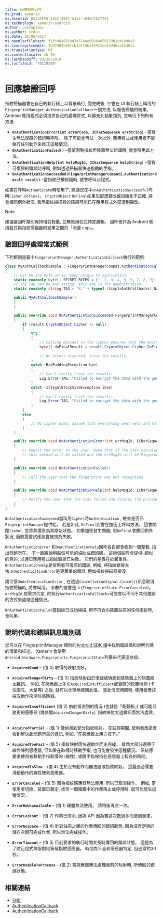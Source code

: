 ```yaml
---
title: 回應驗證回呼
ms.prod: xamarin
ms.assetid: 6533AFC9-1A1C-4897-A154-4D4ECFE27761
ms.technology: xamarin-android
author: conceptdev
ms.author: crdun
ms.date: 06/06/2017
ms.openlocfilehash: f1fc484931ba7a574ac660b4856f20b1cb1e08a3
ms.sourcegitcommit: 1dd7d09b60fcb1bf15ba54831ed3dd46aa5240cb
ms.translationtype: MT
ms.contentlocale: zh-TW
ms.lasthandoff: 08/28/2019
ms.locfileid: "70119590"
---
```

# <a name="responding-to-authentication-callbacks"></a>回應驗證回呼

指紋掃描器會在自己的執行緒上以背景執行, 而完成後, 它會在 UI 執行緒上叫用的`FingerprintManager.AuthenticationCallback`一個方法, 以報告掃描的結果。 Android 應用程式必須提供自己的處理常式, 以擴充此抽象類別, 並執行下列所有方法:

- **`OnAuthenticationError(int errorCode, ICharSequence errString)`** &ndash;當發生無法復原的錯誤時呼叫。 除了可能會再試一次以外, 應用程式或使用者不能執行任何動作來修正這種情況。
- **`OnAuthenticationFailed()`** &ndash;當偵測到指紋但裝置無法辨識時, 就會叫用此方法。
- **`OnAuthenticationHelp(int helpMsgId, ICharSequence helpString)`** &ndash;當有可復原的錯誤時呼叫, 例如透過掃描器快速撥動的手指。
- **`OnAuthenticationSucceeded(FingerprintManagerCompati.AuthenticationResult result)`** &ndash;當指紋已被辨識時, 就會呼叫此程式。

如果在呼叫`Authenticate`時使用了, 建議您在中`OnAuthenticationSuccessful`呼叫`Cipher.DoFinal`。 `CryptoObject`
`DoFinal`如果加密遭篡改或初始化不正確, 將會擲回例外狀況, 表示指紋掃描器的結果可能已在應用程式外部遭到篡改。


> [!NOTE]
> 建議讓回呼類別保持相對輕量, 並無應用程式特定邏輯。 回呼應作為 Android 應用程式與指紋掃描器的結果之間的「流量 cop」。

## <a name="a-sample-authentication-callback-handler"></a>驗證回呼處理常式範例

下列類別是最小`FingerprintManager.AuthenticationCallback`執行的範例: 

```csharp
class MyAuthCallbackSample : FingerprintManagerCompat.AuthenticationCallback
{
    // Can be any byte array, keep unique to application.
    static readonly byte[] SECRET_BYTES = {1, 2, 3, 4, 5, 6, 7, 8, 9};
    // The TAG can be any string, this one is for demonstration.
    static readonly string TAG = "X:" + typeof (SimpleAuthCallbacks).Name;

    public MyAuthCallbackSample()
    {
    }

    public override void OnAuthenticationSucceeded(FingerprintManagerCompat.AuthenticationResult result)
    {
        if (result.CryptoObject.Cipher != null) 
        {
            try
            {
                // Calling DoFinal on the Cipher ensures that the encryption worked.
                byte[] doFinalResult = result.CryptoObject.Cipher.DoFinal(SECRET_BYTES);
    
                // No errors occurred, trust the results.              
            }
            catch (BadPaddingException bpe)
            {
                // Can't really trust the results.
                Log.Error(TAG, "Failed to encrypt the data with the generated key." + bpe);
            }
            catch (IllegalBlockSizeException ibse)
            {
                // Can't really trust the results.
                Log.Error(TAG, "Failed to encrypt the data with the generated key." + ibse);
            }
        }
        else
        {
            // No cipher used, assume that everything went well and trust the results.
        }
    }

    public override void OnAuthenticationError(int errMsgId, ICharSequence errString)
    {
        // Report the error to the user. Note that if the user canceled the scan,
        // this method will be called and the errMsgId will be FingerprintState.ErrorCanceled.
    }

    public override void OnAuthenticationFailed()
    {
        // Tell the user that the fingerprint was not recognized.
    }

    public override void OnAuthenticationHelp(int helpMsgId, ICharSequence helpString)
    {
        // Notify the user that the scan failed and display the provided hint.
    }
}
```

`OnAuthenticationSucceeded`當叫用`Cipher`時`Authentication` , 檢查是否已`FingerprintManager`提供給。 若是如此, `DoFinal`則會在加密上呼叫方法。 這會關閉`Cipher`, 並將其還原為其原始狀態。 如果加密發生問題, 則`DoFinal`會擲回例外狀況, 而驗證嘗試應該會被視為失敗。

`OnAuthenticationError` 和`OnAuthenticationHelp`回呼各自都會收到一個整數, 指出問題所在。 下一節將說明每個可能的協助或錯誤碼。 這兩個回呼會提供&ndash;類似的目的, 以通知應用程式指紋驗證已失敗。 它們的差異在於嚴重性。 `OnAuthenticationHelp`是使用者可復原的錯誤, 例如, 將指紋變得太快;`OnAuthenticationError`是更嚴重的錯誤, 例如指紋掃描器損毀。

請注意`OnAuthenticationError` , 在透過`CancellationSignal.Cancel()`訊息取消指紋掃描時, 將會叫用。 參數的值會是 5 (`FingerprintState.ErrorCanceled`)。 `errMsgId` 視需求而定, 的執行`AuthenticationCallbacks`可能會以不同于其他錯誤的方式來處理這種情況。 

`OnAuthenticationFailed`當指紋已成功掃描, 但不符合向裝置註冊的任何指紋時, 會叫用。 

## <a name="help-codes-and-error-message-ids"></a>說明代碼和錯誤訊息識別碼 

您可以在 FingerprintManager 類別的[Android SDK 檔](https://developer.android.com/reference/android/hardware/fingerprint/FingerprintManager.html#FINGERPRINT_ACQUIRED_GOOD)中找到錯誤碼和說明代碼的清單和描述。 Xamarin 會使用`Android.Hardware.Fingerprints.FingerprintState`列舉來代表這些值:


- **`AcquiredGood`** &ndash; (值 0) 取得的映射良好。


- **`AcquiredImagerDirty`** &ndash; (值 3) 指紋映射由於懷疑或偵測到感應器上的灰塵而太雜訊。 例如, 在感應器上多次`AcquiredInsufficient`或實際的灰塵偵測 (卡住圖元、大量等) 之後, 就可以合理地傳回此值。 當此情況傳回時, 使用者應該採取動作來清除感應器。


- **`AcquiredInsufficient`** (值 2) 由於偵測到的情況 (也就是「乾麵板」) 或可能已變更的感應器 (請參閱`AcquiredImagerDirty`), 指紋映射太過雜訊而無法處理。 &ndash;



- **`AcquiredPartial`** &ndash; (值 1) 僅偵測到部分指紋映射。 在註冊期間, 使用者應該會收到解決此問題所需的資訊, 例如, &ldquo;在感應器上用力按下。&rdquo;



- **`AcquiredTooFast`** &ndash; (值 5) 指紋映射因快速動作而未完成。 雖然大部分適用于線性陣列感應器, 但如果在取得時移動手指, 也可能會發生這種情況。 系統應要求使用者移動手指較慢的 (線性), 或將手指保持在感應器上較長的時間。




- **`AcquiredToSlow`** &ndash; (值 4) 由於沒有動作而無法讀取指紋映射。 這最適合需要滑動動作的線性陣列感應器。



- **`ErrorCanceled`** &ndash; (值 5) 因為指紋感應器無法使用, 所以已取消操作。 例如, 當使用者切換、裝置已鎖定, 或另一個擱置中的作業阻止或停用時, 就可能發生這種情況。



- **`ErrorHwUnavailable`** &ndash; (值 1) 硬體無法使用。 請稍後再試一次。




- **`ErrorLockout`** &ndash; (值 7) 作業已取消, 因為 API 因為嘗試次數過多而遭到鎖定。




- **`ErrorNoSpace`** &ndash; (值 4) 針對註冊之類的作業傳回的錯誤狀態; 因為沒有足夠的儲存空間可完成作業, 所以無法完成操作。



- **`ErrorTimeout`** &ndash; (值 3) 目前要求的執行時間太長時傳回的錯誤狀態。 這是為了防止程式無限期地等候指紋感應器。 時間為平臺和感應器特定, 但通常約30秒。



- **`ErrorUnableToProcess`** &ndash; (值 2) 當感應器無法處理目前的映射時, 所傳回的錯誤狀態。



## <a name="related-links"></a>相關連結

- [分組](https://docs.oracle.com/javase/7/docs/api/javax/crypto/Cipher.html)
- [AuthenticationCallback](https://developer.android.com/reference/android/hardware/fingerprint/FingerprintManager.AuthenticationCallback.html)
- [AuthenticationCallback](https://developer.android.com/reference/android/support/v4/hardware/fingerprint/FingerprintManagerCompat.AuthenticationCallback.html)
